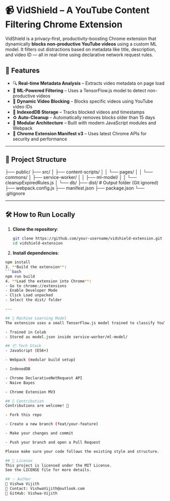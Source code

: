 # 📹 VidShield – A YouTube Content Filtering Chrome Extension

VidShield is a privacy-first, productivity-boosting Chrome extension that dynamically **blocks non-productive YouTube videos** using a custom ML model. It filters out distractions based on metadata like title, description, and video ID — all in real-time using declarative network request rules.

## 🚀 Features

- 🔍 **Real-time Metadata Analysis** – Extracts video metadata on page load  
- 🧠 **ML-Powered Filtering** – Uses a TensorFlow.js model to detect non-productive videos  
- 🚫 **Dynamic Video Blocking** – Blocks specific videos using YouTube video IDs  
- 💾 **IndexedDB Storage** – Tracks blocked videos and timestamps  
- ♻️ **Auto-Cleanup** – Automatically removes blocks older than 15 days  
- 🔧 **Modular Architecture** – Built with modern JavaScript modules and Webpack  
- 🧩 **Chrome Extension Manifest v3** – Uses latest Chrome APIs for security and performance  

---

## 📂 Project Structure

├── public/ ├── src/ │ ├── content-scripts/ │ │ └── pages/ │ │ └── commons/ │ ├── service-worker/ │ │ ├── ml-model/ │ │ └── cleanupExpiredRules.js │ └── db/ ├── dist/ # Output folder (Git ignored) ├── webpack.config.js ├── manifest.json ├── package.json └── .gitignore


---

## 🛠️ How to Run Locally

1. **Clone the repository**:
   ```bash
   git clone https://github.com/your-username/vidshield-extension.git
   cd vidshield-extension

2. **Install dependencies**:
  ```bash
  npm install
3. **Build the extension**:
  ```bash
  npm run build
4. **Load the extension into Chrome**:
 - Go to chrome://extensions
 - Enable Developer Mode
 - Click Load unpacked
 - Select the dist/ folder

---

## 🧠 Machine Learning Model
The extension uses a small TensorFlow.js model trained to classify YouTube videos as productive or non-productive based on metadata (title, description, etc.).

- Trained in Colab
- Stored as model.json inside service-worker/ml-model/

## 📦 Tech Stack
- JavaScript (ES6+)

- Webpack (modular build setup)

- IndexedDB

- Chrome DeclarativeNetRequest API
- Naive Bayes

- Chrome Extension MV3

## 🤝 Contribution
Contributions are welcome! 🚀

- Fork this repo

- Create a new branch (feat/your-feature)

- Make your changes and commit

- Push your branch and open a Pull Request

Please make sure your code follows the existing style and structure.

## 🪪 License
This project is licensed under the MIT License.
See the LICENSE file for more details.

## ✨ Author
👤 Vishwa Vijith
📧 Contact: VishwaVijith@outlook.com
🔗 GitHub: Vishwa-Vijith


